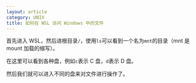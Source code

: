 ```yaml
---
layout: article
category: UNIX
title: 如何在 WSL 访问 Windows 中的文件
---
```

<!-- excerpt-start -->
首先进入 WSL，然后进根目录`/`，使用`ls`可以看到一个名为`mnt`的目录（mnt 是 mount 加载的缩写）。

在这里可以看到各种盘，例如`c`表示 C 盘，`d`表示 D 盘。

然后我们就可以进入不同的盘来对文件进行操作了。